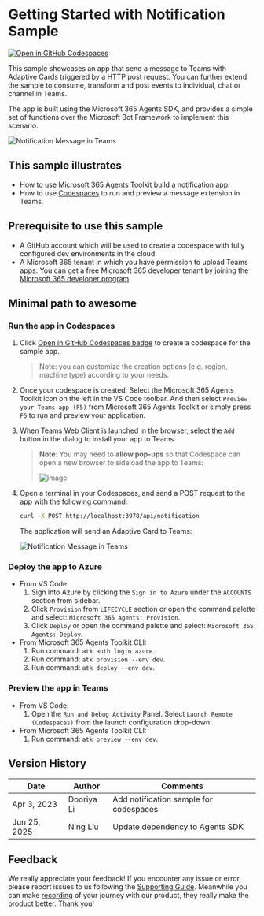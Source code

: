 # Getting Started with Notification Sample

[![Open in GitHub Codespaces](https://github.com/codespaces/badge.svg)](https://github.com/codespaces/new?hide_repo_select=true&ref=v3&repo=348288141&machine=basicLinux32gb&location=WestUs2&devcontainer_path=.devcontainer%2Fnotification-codespaces%2Fdevcontainer.json&resume=1)

This sample showcases an app that send a message to Teams with Adaptive Cards triggered by a HTTP post request. You can further extend the sample to consume, transform and post events to individual, chat or channel in Teams.

The app is built using the Microsoft 365 Agents SDK, and provides a simple set of functions over the Microsoft Bot Framework to implement this scenario.

![Notification Message in Teams](https://user-images.githubusercontent.com/10163840/224254253-21b4dedd-1079-4cda-ac9e-cd3bce725702.png)

## This sample illustrates
- How to use Microsoft 365 Agents Toolkit build a notification app.
- How to use [Codespaces](https://github.com/features/codespaces) to run and preview a message extension in Teams.

## Prerequisite to use this sample
- A GitHub account which will be used to create a codespace with fully configured dev environments in the cloud. 
- A Microsoft 365 tenant in which you have permission to upload Teams apps. You can get a free Microsoft 365 developer tenant by joining the [Microsoft 365 developer program](https://developer.microsoft.com/en-us/microsoft-365/dev-program).

## Minimal path to awesome

### Run the app in Codespaces
1. Click [Open in GitHub Codespaces badge](#getting-started-with-notification-sample) to create a codespace for the sample app.

    > Note: you can customize the creation options (e.g. region, machine type) according to your needs.

1. Once your codespace is created, Select the Microsoft 365 Agents Toolkit icon on the left in the VS Code toolbar. And then select `Preview your Teams app (F5)` from Microsoft 365 Agents Toolkit or simply press `F5` to run and preview your application.

1. When Teams Web Client is launched in the browser, select the `Add` button in the dialog to install your app to Teams.

   > **Note**: You may need to **allow pop-ups** so that Codespace can open a new browser to sideload the app to Teams:
   >
   > ![image](https://user-images.githubusercontent.com/10163840/225506097-18d04d70-ea4c-4a10-bde4-9d38654a2e72.png)

1. Open a terminal in your Codespaces, and send a POST request to the app with the following command:
   ```bash
   curl -X POST http://localhost:3978/api/notification
   ```

   The application will send an Adaptive Card to Teams:

   ![Notification Message in Teams](https://user-images.githubusercontent.com/10163840/224254253-21b4dedd-1079-4cda-ac9e-cd3bce725702.png)

### Deploy the app to Azure
- From VS Code: 
    1. Sign into Azure by clicking the `Sign in to Azure` under the `ACCOUNTS` section from sidebar.
    1. Click `Provision` from `LIFECYCLE` section or open the command palette and select: `Microsoft 365 Agents: Provision`.
    1. Click `Deploy` or open the command palette and select: `Microsoft 365 Agents: Deploy`.
- From Microsoft 365 Agents Toolkit CLI:
    1. Run command: `atk auth login azure`.
    1. Run command: `atk provision --env dev`.
    1. Run command: `atk deploy --env dev`.

### Preview the app in Teams
- From VS Code: 
    1. Open the `Run and Debug Activity` Panel. Select `Launch Remote (Codespaces)` from the launch configuration drop-down.
- From Microsoft 365 Agents Toolkit CLI:
    1. Run command: `atk preview --env dev`.

## Version History
|Date| Author| Comments|
|---|---|---|
|Apr 3, 2023| Dooriya Li | Add notification sample for codespaces |
|Jun 25, 2025| Ning Liu | Update dependency to Agents SDK |

## Feedback
We really appreciate your feedback! If you encounter any issue or error, please report issues to us following the [Supporting Guide](https://github.com/OfficeDev/TeamsFx-Samples/blob/dev/SUPPORT.md). Meanwhile you can make [recording](https://aka.ms/teamsfx-record) of your journey with our product, they really make the product better. Thank you!
